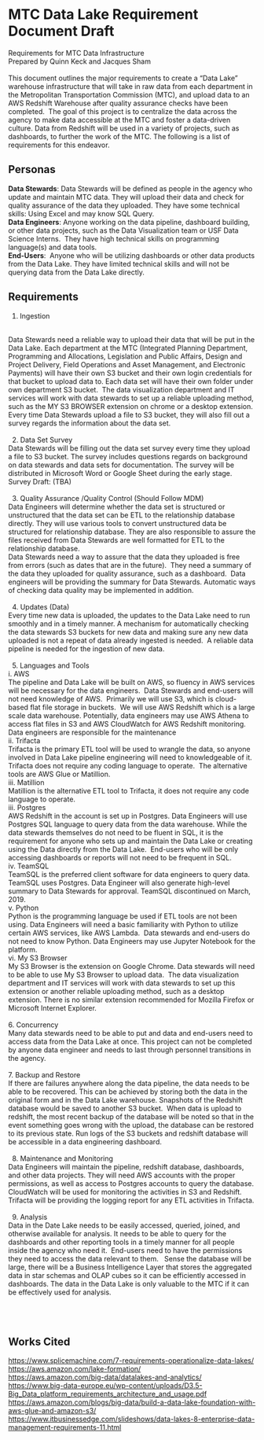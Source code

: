 # MTC Data Lake Requirement Document Draft

Requirements for MTC Data Infrastructure<br>
Prepared by Quinn Keck and Jacques Sham
<br><br>
This document outlines the major requirements to create a “Data Lake” warehouse infrastructure that will take in raw data from each department in the Metropolitan Transportation Commission (MTC), and upload data to an AWS Redshift Warehouse after quality assurance checks have been completed.  The goal of this project is to centralize the data across the agency to make data accessible at the MTC and foster a data-driven culture. Data from Redshift will be used in a variety of projects, such as dashboards, to further the work of the MTC. The following is a list of requirements for this endeavor.  
 
## Personas 
<b>Data Stewards</b>: Data Stewards will be defined as people in the agency who update and maintain MTC data. They will upload their data and check for quality assurance of the data they uploaded. They have some technical skills: Using Excel and may know SQL Query.
<br>
<b>Data Engineers</b>: Anyone working on the data pipeline, dashboard building, or other data projects, such as the Data Visualization team or USF Data Science Interns.  They have high technical skills on programming language(s) and data tools.
<br>
<b>End-Users</b>:  Anyone who will be utilizing dashboards or other data products from the Data Lake. They have limited technical skills and will not be querying data from the Data Lake directly. 
 
 
## Requirements
1. Ingestion
<br>
Data Stewards need a reliable way to upload their data that will be put in the Data Lake. Each department at the MTC (Integrated Planning Department, Programming and Allocations, Legislation and Public Affairs, Design and Project Delivery, Field Operations and Asset Management, and Electronic Payments) will have their own S3 bucket and their own login credentials for that bucket to upload data to. Each data set will have their own folder under own department S3 bucket.  The data visualization department and IT services will work with data stewards to set up a reliable uploading method, such as the MY S3 BROWSER extension on chrome or a desktop extension. Every time Data Stewards upload a file to S3 bucket, they will also fill out a survey regards the information about the data set.
<br><br> 
2. Data Set Survey
<br>
Data Stewards will be filling out the data set survey every time they upload a file to S3 bucket. The survey includes questions regards on background on data stewards and data sets for documentation. The survey will be distributed in Microsoft Word or Google Sheet during the early stage.<br>
Survey Draft: (TBA)
<br><br> 
3. Quality Assurance /Quality Control (Should Follow MDM)
<br>
Data Engineers will determine whether the data set is structured or unstructured that the data set can be ETL to the relationship database directly. They will use various tools to convert unstructured data be structured for relationship database. They are also responsible to assure the files received from Data Stewards are well formatted for ETL to the relationship database.<br>
Data Stewards need a way to assure that the data they uploaded is free from errors (such as dates that are in the future).  They need a summary of the data they uploaded for quality assurance, such as a dashboard.  Data engineers will be providing the summary for Data Stewards. Automatic ways of checking data quality may be implemented in addition. 
<br><br> 
4. Updates (Data)
<br>
Every time new data is uploaded, the updates to the Data Lake need to run smoothly and in a timely manner. A mechanism for automatically checking the data stewards S3 buckets for new data and making sure any new data uploaded is not a repeat of data already ingested is needed.  A reliable data pipeline is needed for the ingestion of new data.
<br><br> 
5. Languages and Tools
<br>
i. AWS<br>
The pipeline and Data Lake will be built on AWS, so fluency in AWS services will be necessary for the data engineers.  Data Stewards and end-users will not need knowledge of AWS.  Primarily we will use S3, which is cloud-based flat file storage in buckets.  We will use AWS Redshift which is a large scale data warehouse. Potentially, data engineers may use AWS Athena to access flat files in S3 and AWS CloudWatch for AWS Redshift monitoring. Data engineers are responsible for the maintenance
<br>
ii. Trifacta<br>
Trifacta is the primary ETL tool will be used to wrangle the data, so anyone involved in Data Lake pipeline engineering will need to knowledgeable of it. Trifacta does not require any coding language to operate.  The alternative tools are AWS Glue or Matillion.
<br>
iii. Matillion<br>
Matillion is the alternative ETL tool to Trifacta, it does not require any code language to operate.
<br>
iii. Postgres<br>
AWS Redshift in the account is set up in Postgres. Data Engineers will use Postgres SQL language to query data from the data warehouse. While the data stewards themselves do not need to be fluent in SQL, it is the requirement for anyone who sets up and maintain the Data Lake or creating using the Data directly from the Data Lake.  End-users who will be only accessing dashboards or reports will not need to be frequent in SQL.
<br>
iv. TeamSQL<br>
TeamSQL is the preferred client software for data engineers to query data.  TeamSQL uses Postgres. Data Engineer will also generate high-level summary to Data Stewards for approval. TeamSQL discontinued on March, 2019.
<br>
v. Python<br>
Python is the programming language be used if ETL tools are not been using. Data Engineers will need a basic familiarity with Python to utilize certain AWS services, like AWS Lambda.  Data stewards and end-users do not need to know Python. Data Engineers may use Jupyter Notebook for the platform.
<br>
vi. My S3 Browser<br>
My S3 Browser is the extension on Google Chrome. Data stewards will need to be able to use My S3 Browser to upload data.  The data visualization department and IT services will work with data stewards to set up this extension or another reliable uploading method, such as a desktop extension. There is no similar extension recommended for Mozilla Firefox or Microsoft Internet Explorer.
<br><br>
6. Concurrency
<br>
Many data stewards need to be able to put and data and end-users need to access data from the Data Lake at once. This project can not be completed by anyone data engineer and needs to last through personnel transitions in the agency.  
<br><br>
7. Backup and Restore
<br>
If there are failures anywhere along the data pipeline, the data needs to be able to be recovered. This can be achieved by storing both the data in the original form and in the Data Lake warehouse. Snapshots of the Redshift database would be saved to another S3 bucket.  When data is upload to redshift, the most recent backup of the database will be noted so that in the event something goes wrong with the upload, the database can be restored to its previous state. Run logs of the S3 buckets and redshift database will be accessible in a data engineering dashboard.
<br><br> 
8. Maintenance and Monitoring
<br>
Data Engineers will maintain the pipeline, redshift database, dashboards, and other data projects. They will need AWS accounts with the proper permissions, as well as access to Postgres accounts to query the database. CloudWatch will be used for monitoring the activities in S3 and Redshift. Trifacta will be providing the logging report for any ETL activities in Trifacta.
<br><br> 
9. Analysis
<br>
Data in the Date Lake needs to be easily accessed, queried, joined, and otherwise available for analysis. It needs to be able to query for the dashboards and other reporting tools in a timely manner for all people inside the agency who need it.  End-users need to have the permissions they need to access the data relevant to them.   Sense the database will be large, there will be a Business Intelligence Layer that stores the aggregated data in star schemas and OLAP cubes so it can be efficiently accessed in dashboards. The data in the Data Lake is only valuable to the MTC if it can be effectively used for analysis.
<br><br><br><br>

## Works Cited
https://www.splicemachine.com/7-requirements-operationalize-data-lakes/<br>
https://aws.amazon.com/lake-formation/<br>
https://aws.amazon.com/big-data/datalakes-and-analytics/<br>
https://www.big-data-europe.eu/wp-content/uploads/D3.5-Big_Data_platform_requirements_architecture_and_usage.pdf<br>
https://aws.amazon.com/blogs/big-data/build-a-data-lake-foundation-with-aws-glue-and-amazon-s3/<br>
https://www.itbusinessedge.com/slideshows/data-lakes-8-enterprise-data-management-requirements-11.html